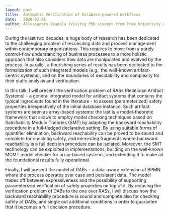 ```yaml
---
layout: post
title:  Automatic Verification of Database-powered Workflows
date:   2020-02-21
author: Allessandro Gianola (Visitng PhD student from Free University of Bolzano)
---
```


During the last two decades, a huge body of research has been dedicated to the challenging problem of reconciling data and process management within contemporary organizations.  This requires to move from a purely control-flow understanding of business processes to a more holistic approach that also considers how data are manipulated and evolved by the process.
In parallel, a flourishing series of results has been dedicated to the formalization of such integrated models (e.g., the well-known artifact-centric systems), and on the boundaries of decidability and complexity for their static analysis and verification.

In this talk, I will present the verification problem of RASs (Relational Artifact Systems) - a general integrated model for artifact systems that contains the typical ingredients found in the literature - to assess (parameterized) safety properties irrespectively of the initial database instance. Such artifact systems are seen as array-based systems: the last is a model-theoretic framework that allows to employ model checking techniques based on Satisfiability Modulo Theories (SMT) by adapting the backward reachability procedure in a full-fledged declarative setting. By using suitable forms of quantifier elimination, backward reachability can be proved to be sound and complete for checking safety, and interesting fragments where backward reachability is a full decision procedure can be isolated. Moreover, the SMT technology can be exploited in implementations, building on the well-known MCMT model checker for array-based systems, and extending it to make all the foundational results fully operational.

Finally, I will present the model of DABs – a data-aware extension of BPMN where the process operates over case and persistent data. The model trades off between expressiveness and the possibility of supporting parameterized verification of safety properties on top of it. By reducing the verification problem of DABs to the one over RASs, I will discuss how the backward reachability procedure is sound and complete also for checking safety of DABs, and single out additional conditions in order to guarantee that it becomes a full decision procedure.
